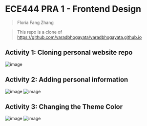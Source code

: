 # ECE444 PRA 1 - Frontend Design
> Floria Fang Zhang

> This repo is a clone of https://github.com/varadbhogayata/varadbhogayata.github.io 

## Activity 1: Cloning personal website repo
![image](https://github.com/user-attachments/assets/ec477ee6-3121-446f-9e7f-91e575725d6b)

## Activity 2: Adding personal information
![image](https://github.com/user-attachments/assets/a413a56f-9a9e-474a-9d21-f0d34ffb6110)
![image](https://github.com/user-attachments/assets/27cd74eb-a46b-4f83-9352-9a14dd18d5bf)

## Activity 3: Changing the Theme Color
![image](https://github.com/user-attachments/assets/0359b632-bd99-4b69-9861-637862a0bf96)
![image](https://github.com/user-attachments/assets/249402a4-1f29-4f5f-921e-9802b1f3f4d0)
